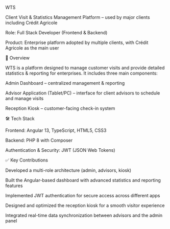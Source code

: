 WTS

Client Visit & Statistics Management Platform – used by major clients including Crédit Agricole

Role: Full Stack Developer (Frontend & Backend)

Product: Enterprise platform adopted by multiple clients, with Crédit Agricole as the main user

🎯 Overview

WTS is a platform designed to manage customer visits and provide detailed statistics & reporting for enterprises.
It includes three main components:

Admin Dashboard – centralized management & reporting

Advisor Application (Tablet/PC) – interface for client advisors to schedule and manage visits

Reception Kiosk – customer-facing check-in system

🛠️ Tech Stack

Frontend: Angular 13, TypeScript, HTML5, CSS3

Backend: PHP 8 with Composer

Authentication & Security: JWT (JSON Web Tokens)

✅ Key Contributions

Developed a multi-role architecture (admin, advisors, kiosk)

Built the Angular-based dashboard with advanced statistics and reporting features

Implemented JWT authentication for secure access across different apps

Designed and optimized the reception kiosk for a smooth visitor experience

Integrated real-time data synchronization between advisors and the admin panel
